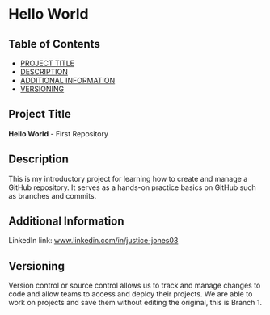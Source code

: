 # Hello World 

## Table of Contents 

- [PROJECT TITLE](#Project-Title)
- [DESCRIPTION](#Description)
- [ADDITIONAL INFORMATION](#additional-information)
- [VERSIONING](#versioning)

## Project Title
  **Hello World** - First Repository  

## Description
 This is my introductory project for learning how to create and manage a GitHub repository. It serves as a hands-on practice basics on GitHub such as branches and commits.
 
## Additional Information 
  LinkedIn link: www.linkedin.com/in/justice-jones03

## Versioning 
Version control or source control allows us to track and manage changes to code and allow teams to access and deploy their projects. We are able to work on projects and save them without editing the original, this is Branch 1.
